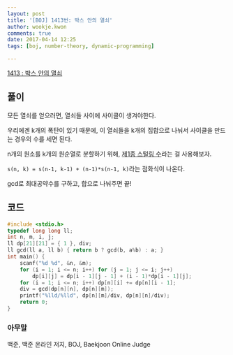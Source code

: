 ```yaml
---
layout: post
title: '[BOJ] 1413번: 박스 안의 열쇠'
author: wookje.kwon
comments: true
date: 2017-04-14 12:25
tags: [boj, number-theory, dynamic-programming]

---
```


[1413 : 박스 안의 열쇠](https://www.acmicpc.net/problem/1413)

## 풀이

모든 열쇠를 얻으러면, 열쇠들 사이에 사이클이 생겨야한다.

우리에겐 k개의 폭탄이 있기 때문에, 이 열쇠들을 k개의 집합으로 나눠서 사이클을 만드는 경우의 수를 세면 된다.

n개의 원소를 k개의 원순열로 분할하기 위해, [제1종 스털링 수](https://namu.wiki/w/%EC%A0%9C1%EC%A2%85%20%EC%8A%A4%ED%84%B8%EB%A7%81%20%EC%88%98)라는 걸 사용해보자.

`s(n, k) = s(n-1, k-1) + (n-1)*s(n-1, k)`라는 점화식이 나온다.

gcd로 최대공약수를 구하고, 합으로 나눠주면 끝!

## 코드

```cpp
#include <stdio.h>
typedef long long ll;
int n, m, i, j;
ll dp[21][21] = { 1 }, div;
ll gcd(ll a, ll b) { return b ? gcd(b, a%b) : a; }
int main() {
	scanf("%d %d", &n, &m);
	for (i = 1; i <= n; i++) for (j = 1; j <= i; j++)
		dp[i][j] = dp[i - 1][j - 1] + (i - 1)*dp[i - 1][j];
	for (i = 1; i <= n; i++) dp[n][i] += dp[n][i - 1];
	div = gcd(dp[n][n], dp[n][m]);
	printf("%lld/%lld", dp[n][m]/div, dp[n][n]/div);
	return 0;
}
```

### 아무말  
백준, 백준 온라인 저지, BOJ, Baekjoon Online Judge
